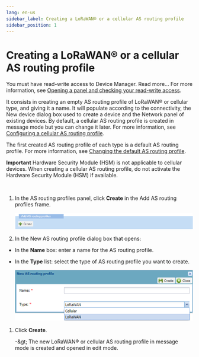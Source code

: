```yaml
---
lang: en-us
sidebar_label: Creating a LoRaWAN® or a cellular AS routing profile
sidebar_position: 1
---
```


# Creating a LoRaWAN® or a cellular AS routing profile

You must have read-write access to Device Manager. Read more\... For
more information, see [Opening a panel and checking your read-write access](../use-interface.md#opening-a-panel-and-checking-your-read-write-access).

It consists in creating an empty AS routing profile of LoRaWAN® or
cellular type, and giving it a name. It will populate according to the
connectivity, the New device dialog box used to create a device and the
Network panel of existing devices. By default, a cellular AS routing
profile is created in message mode but you can change it later. For more
information, see [Configuring a cellular AS routing profile](configure-cellular-as-routing-profile).

The first created AS routing profile of each type is a default AS
routing profile. For more information, see [Changing the default AS routing profile](change-default-as-routing-profile).

**Important** Hardware Security Module (HSM) is not applicable to
cellular devices. When creating a cellular AS routing profile, do not
activate the Hardware Security Module (HSM) if available.

&nbsp;

1.  In the AS routing profiles panel, click **Create** in the Add AS
    routing profiles frame.

    ![](./_images/creating-a-lorawan-or-a-cellular-1-1.png)

2.  In the New AS routing profile dialog box that opens:

- In the **Name** box: enter a name for the AS routing profile.

- In the **Type** list: select the type of AS routing profile you want
  to create.

  ![](./_images/creating-a-lorawan-or-a-cellular-1-2.png)

1.  Click **Create**.

    -\&gt; The new LoRaWAN® or cellular AS routing profile in message mode
    is created and opened in edit mode.
